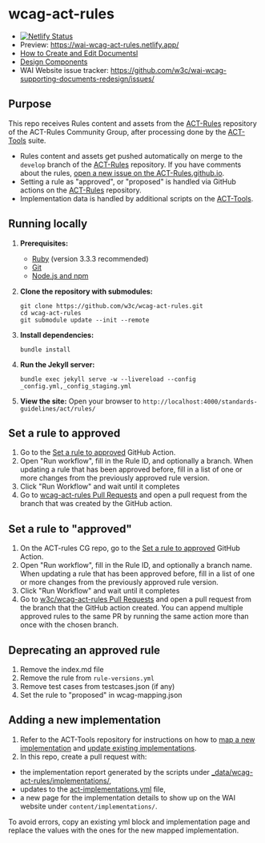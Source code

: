 # wcag-act-rules

- [![Netlify Status](https://api.netlify.com/api/v1/badges/f053b1b3-85d4-4105-926b-9b30bebe83c0/deploy-status)](https://app.netlify.com/sites/wai-wcag-act-rules/deploys)
- Preview: https://wai-wcag-act-rules.netlify.app/
- [How to Create and Edit Documentsl](https://wai-website-theme.netlify.app/writing/)
- [Design Components](https://wai-website-theme.netlify.app/components/)
- WAI Website issue tracker: https://github.com/w3c/wai-wcag-supporting-documents-redesign/issues/

## Purpose

This repo receives Rules content and assets from the [ACT-Rules](https://github.com/act-rules/act-rules.github.io/) repository of the ACT-Rules Community Group, after processing done by the [ACT-Tools](https://github.com/act-rules/act-tools/) suite.

- Rules content and assets get pushed automatically on merge to the `develop` branch of the [ACT-Rules](https://github.com/act-rules/act-rules.github.io/) repository. If you have comments about the rules, [open a new issue on the ACT-Rules.github.io](https://www.github.com/act-rules/act-rules.github.io/issues/new/choose/).
- Setting a rule as "approved", or "proposed" is handled via GitHub actions on the [ACT-Rules](https://github.com/act-rules/act-rules.github.io/) repository.
- Implementation data is handled by additional scripts on the [ACT-Tools](https://github.com/act-rules/act-tools/).

## Running locally

1. **Prerequisites:**
   - [Ruby](https://www.ruby-lang.org/en/documentation/installation/) (version 3.3.3 recommended)
   - [Git](https://git-scm.com/downloads)
   - [Node.js and npm](https://nodejs.org/)

2. **Clone the repository with submodules:**
   ```
   git clone https://github.com/w3c/wcag-act-rules.git
   cd wcag-act-rules
   git submodule update --init --remote
   ```

3. **Install dependencies:**
   ```
   bundle install
   ```

4. **Run the Jekyll server:**
   ```
   bundle exec jekyll serve -w --livereload --config _config.yml,_config_staging.yml
   ```

5. **View the site:**
   Open your browser to `http://localhost:4000/standards-guidelines/act/rules/`

## Set a rule to approved

1. Go to the [Set a rule to approved](https://github.com/act-rules/act-rules.github.io/actions/workflows/approve-rule.yml) GitHub Action.
2. Open "Run workflow", fill in the Rule ID, and optionally a branch. When updating a rule that has been approved before, fill in a list of one or more changes from the previously approved rule version. 
3. Click "Run Workflow" and wait until it completes
4. Go to [wcag-act-rules Pull Requests](https://github.com/w3c/wcag-act-rules/pulls) and open a pull request from the branch that was created by the GitHub action.

## Set a rule to "approved"


1. On the ACT-rules CG repo, go to the [Set a rule to approved](https://github.com/act-rules/act-rules.github.io/actions/workflows/approve-rule.yml) GitHub Action.
2. Open "Run workflow", fill in the Rule ID, and optionally a branch name. When updating a rule that has been approved before, fill in a list of one or more changes from the previously approved rule version. 
3. Click "Run Workflow" and wait until it completes
4. Go to [w3c/wcag-act-rules Pull Requests](https://github.com/w3c/wcag-act-rules/pulls) and open a pull request from the branch that the GitHub action created.
    You can append multiple approved rules to the same PR by running the same action more than once with the chosen branch.

## Deprecating an approved rule

1. Remove the index.md file
2. Remove the rule from `rule-versions.yml`
3. Remove test cases from testcases.json (if any)
4. Set the rule to "proposed" in wcag-mapping.json

## Adding a new implementation

1. Refer to the ACT-Tools repository for instructions on how to [map a new implementation](https://github.com/act-rules/act-tools/#map-an-implementation) and [update existing implementations](https://github.com/act-rules/act-tools/#implementation-batch-update). 
2. In this repo, create a pull request with:
  - the implementation report generated by the scripts under [_data/wcag-act-rules/implementations/](https://github.com/w3c/wcag-act-rules/tree/main/_data/wcag-act-rules/implementations/),
  - updates to the [act-implementations.yml](https://github.com/w3c/wcag-act-rules/tree/main/_data/wcag-act-rules/act-implementations.yml) file,
  - a new page for the implementation details to show up on the WAI website under `content/implementations/`. 

  To avoid errors, copy an existing yml block and implementation page and replace the values with the ones for the new mapped implementation.
